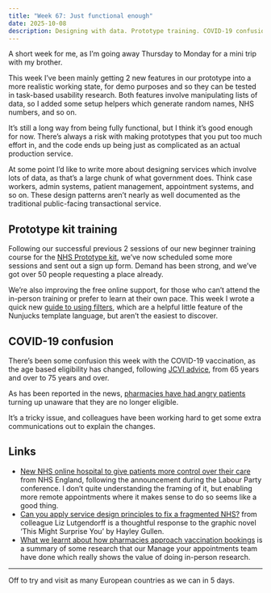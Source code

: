```yaml
---
title: "Week 67: Just functional enough"
date: 2025-10-08
description: Designing with data. Prototype training. COVID-19 confusion.
---
```


A short week for me, as I’m going away Thursday to Monday for a mini trip with my brother.

This week I’ve been mainly getting 2 new features in our prototype into a more realistic working state, for demo purposes and so they can be tested in task-based usability research. Both features involve manipulating lists of data, so I added some setup helpers which generate random names, NHS numbers, and so on.

It’s still a long way from being fully functional, but I think it’s good enough for now. There’s always a risk with making prototypes that you put too much effort in, and the code ends up being just as complicated as an actual production service.

At some point I’d like to write more about designing services which involve lots of data, as that’s a large chunk of what government does. Think case workers, admin systems, patient management, appointment systems, and so on. These design patterns aren’t nearly as well documented as the traditional public-facing transactional service.

## Prototype kit training

Following our successful previous 2 sessions of our new beginner training course for the [NHS Prototype kit](https://prototype-kit.service-manual.nhs.uk), we’ve now scheduled some more sessions and sent out a sign up form. Demand has been strong, and we’ve got over 50 people requesting a place already.

We’re also improving the free online support, for those who can’t attend the in-person training or prefer to learn at their own pace. This week I wrote a quick new [guide to using filters](https://prototype-kit.service-manual.nhs.uk/how-tos/filters), which are a helpful little feature of the Nunjucks template language, but aren’t the easiest to discover.

## COVID-19 confusion

There’s been some confusion this week with the COVID-19 vaccination, as the age based eligibility has changed, following [JCVI advice](https://www.gov.uk/government/publications/covid-19-vaccination-in-2025-and-spring-2026-jcvi-advice/jcvi-statement-on-covid-19-vaccination-in-2025-and-spring-2026), from 65 years and over to 75 years and over.

As has been reported in the news, [pharmacies have had angry patients](https://www.bbc.co.uk/news/articles/cm28q5gqvppo) turning up unaware that they are no longer eligible.

It’s a tricky issue, and colleagues have been working hard to get some extra communications out to explain the changes.

## Links

* [New NHS online hospital to give patients more control over their care](https://www.england.nhs.uk/2025/09/new-nhs-online-hospital-to-give-patients-more-control-over-their-care/) from NHS England, following the announcement during the Labour Party conference. I don’t quite understanding the framing of it, but enabling more remote appointments where it makes sense to do so seems like a good thing.
* [Can you apply service design principles to fix a fragmented NHS?](https://lizlutgendorff.substack.com/p/can-you-apply-service-design-principles) from colleague Liz Lutgendorff is a thoughtful response to the graphic novel ‘This Might Surprise You’ by Hayley Gullen.
* [What we learnt about how pharmacies approach vaccination bookings](https://design-history.prevention-services.nhs.uk/manage-your-appointments/2025/10/pharmacy-visits-what-we-learnt-part-1/) is a summary of some research that our Manage your appointments team have done which really shows the value of doing in-person research.

---

Off to try and visit as many European countries as we can in 5 days.
